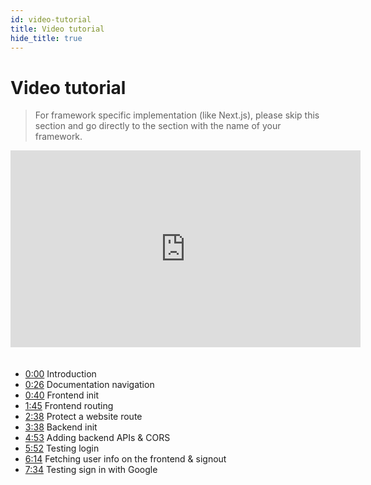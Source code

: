 ```yaml
---
id: video-tutorial
title: Video tutorial
hide_title: true
---
```


# Video tutorial

> For framework specific implementation (like Next.js), please skip this section and go directly to the section with the name of your framework. 

<iframe style="margin-left: 0px; margin-right: 0px;" width="560" height="315" src="https://www.youtube.com/embed/l_hRs1KY9mI" title="YouTube video player" frameborder="0" allow="accelerometer; autoplay; clipboard-write; encrypted-media; gyroscope; picture-in-picture" allowfullscreen></iframe>

<div style="height: 20px"></div>

- [0:00](https://www.youtube.com/watch?v=l_hRs1KY9mI) Introduction
- [0:26](https://youtu.be/l_hRs1KY9mI?t=26) Documentation navigation
- [0:40](https://youtu.be/l_hRs1KY9mI?t=40) Frontend init
- [1:45](https://youtu.be/l_hRs1KY9mI?t=105) Frontend routing
- [2:38](https://youtu.be/l_hRs1KY9mI?t=158) Protect a website route
- [3:38](https://youtu.be/l_hRs1KY9mI?t=218) Backend init
- [4:53](https://youtu.be/l_hRs1KY9mI?t=293) Adding backend APIs & CORS
- [5:52](https://youtu.be/l_hRs1KY9mI?t=352) Testing login
- [6:14](https://youtu.be/l_hRs1KY9mI?t=374) Fetching user info on the frontend & signout
- [7:34](https://youtu.be/l_hRs1KY9mI?t=454) Testing sign in with Google